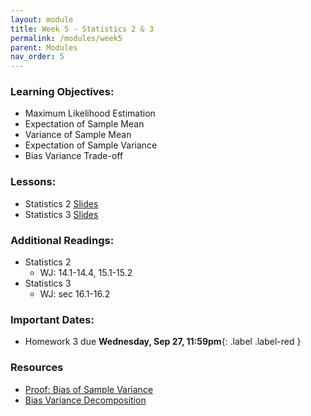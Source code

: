 ```yaml
---
layout: module
title: Week 5 - Statistics 2 & 3
permalink: /modules/week5
parent: Modules
nav_order: 5
---
```


### Learning Objectives:
* Maximum Likelihood Estimation
* Expectation of Sample Mean
* Variance of Sample Mean
* Expectation of Sample Variance
* Bias Variance Trade-off



### Lessons:
*  Statistics 2 [Slides]()
*  Statistics 3 [Slides]()


### Additional Readings:
* Statistics 2
    * WJ: 14.1-14.4, 15.1-15.2
* Statistics 3
    * WJ: sec 16.1-16.2

### Important Dates:
* Homework 3 due **Wednesday, Sep 27, 11:59pm**{: .label .label-red }

### Resources
* [Proof: Bias of Sample Variance](https://proofwiki.org/wiki/Bias_of_Sample_Variance)
* [Bias Variance Decomposition](https://towardsdatascience.com/the-bias-variance-tradeoff-8818f41e39e9)